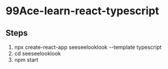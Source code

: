 # 99Ace-learn-react-typescript

## Steps

1. npx create-react-app seeseelooklook --template typescript
2. cd seeseelooklook 
3. npm start